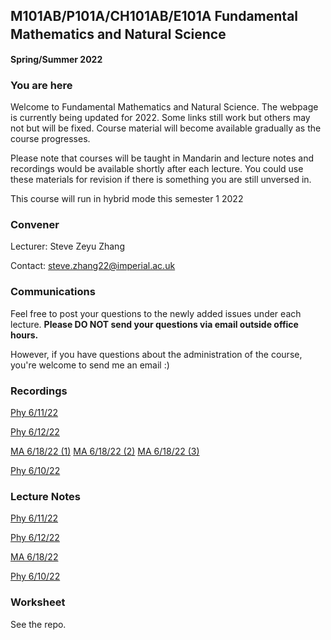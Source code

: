 ## M101AB/P101A/CH101AB/E101A Fundamental Mathematics and Natural Science　
**Spring/Summer 2022**

### You are here
Welcome to Fundamental Mathematics and Natural Science. The webpage is currently being updated for 2022. Some links still work but others may not but will be fixed. Course material will become available gradually as the course progresses.

Please note that courses will be taught in Mandarin and lecture notes and recordings would be available shortly after each lecture. You could use these materials for revision if there is something you are still unversed in.

This course will run in hybrid mode this semester 1 2022

### Convener
Lecturer: Steve Zeyu Zhang

Contact: steve.zhang22@imperial.ac.uk

### Communications
Feel free to post your questions to the newly added issues under each lecture. **Please DO NOT send your questions via email outside office hours.** 

However, if you have questions about the administration of the course, you're welcome to send me an email :)

### Recordings
[Phy 6/11/22](https://anu365-my.sharepoint.com/:v:/g/personal/u7394442_anu_edu_au/ES7HfQAGOhpArIFOQh6OYVEB_rCUFj6en5KGqT6QGOGq4Q?e=LKKVUe)

[Phy 6/12/22](https://anu365-my.sharepoint.com/:v:/g/personal/u7394442_anu_edu_au/EWU1HwqXH-FBs8h_xbH98BMBmFpattenSgSYtWU3QltVcQ?e=0AhRRv)

[MA 6/18/22 (1)](https://anu365-my.sharepoint.com/:v:/g/personal/u7394442_anu_edu_au/EV1f4DK2D7NHvwrHwHZmW6MBxeIDIk3axJzmePYCTN54-Q?e=3GT3vG)
[MA 6/18/22 (2)](https://anu365-my.sharepoint.com/:v:/g/personal/u7394442_anu_edu_au/Edj8jEaEYj9FuIgU4xFERa0BY5hHj08Vmp8z5I-YRFcTnw?e=JbIZNJ)
[MA 6/18/22 (3)](https://anu365-my.sharepoint.com/:v:/g/personal/u7394442_anu_edu_au/EZbF95mhO6FPmJCdkZL6u9EB1Uj8Hl2ZM6NTM7kbSfRrnw?e=R3hP7V)

[Phy 6/10/22](https://anu365-my.sharepoint.com/:v:/g/personal/u7394442_anu_edu_au/Eed79GrZh_dNq-3B4ApAQAMBXwdWmmNfqQSdX9WaFSaoMA?e=8Cx5A2)

### Lecture Notes
[Phy 6/11/22](https://github.com/steve-zeyu-zhang/sp2022-M101/blob/main/notes/0611.png)

[Phy 6/12/22](https://github.com/steve-zeyu-zhang/sp2022-M101/blob/main/notes/0612.png)

[MA 6/18/22](https://github.com/steve-zeyu-zhang/sp22-m101/blob/main/notes/0618.png)

[Phy 6/10/22](https://anu365-my.sharepoint.com/:v:/g/personal/u7394442_anu_edu_au/EZbF95mhO6FPmJCdkZL6u9EB1Uj8Hl2ZM6NTM7kbSfRrnw?e=R3hP7V)

### Worksheet
See the repo.


